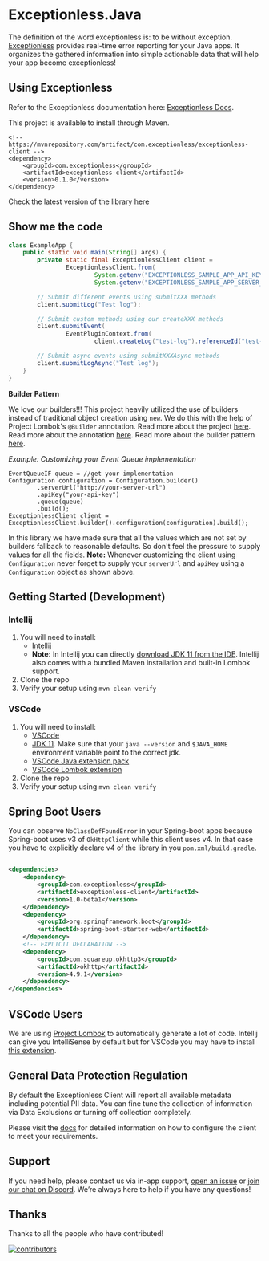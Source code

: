 # Exceptionless.Java

The definition of the word exceptionless is: to be without exception. [Exceptionless](https://exceptionless.io) provides
real-time error reporting for your Java apps. It organizes the gathered information into simple actionable data that
will help your app become exceptionless!

## Using Exceptionless

Refer to the Exceptionless documentation here: [Exceptionless Docs](http://docs.exceptionless.io).

This project is available to install through Maven.
```
<!-- https://mvnrepository.com/artifact/com.exceptionless/exceptionless-client -->
<dependency>
    <groupId>com.exceptionless</groupId>
    <artifactId>exceptionless-client</artifactId>
    <version>0.1.0</version>
</dependency>
```
Check the latest version of the library [here](https://mvnrepository.com/artifact/com.exceptionless/exceptionless-client)

## Show me the code

```java
class ExampleApp {
    public static void main(String[] args) {
        private static final ExceptionlessClient client =
                ExceptionlessClient.from(
                        System.getenv("EXCEPTIONLESS_SAMPLE_APP_API_KEY"),
                        System.getenv("EXCEPTIONLESS_SAMPLE_APP_SERVER_URL"));

        // Submit different events using submitXXX methods
        client.submitLog("Test log");

        // Submit custom methods using our createXXX methods
        client.submitEvent(
                EventPluginContext.from(
                        client.createLog("test-log").referenceId("test-reference-id").build()));

        // Submit async events using submitXXXAsync methods
        client.submitLogAsync("Test log");
    }
}
```

**Builder Pattern**

We love our builders!!! This project heavily utilized the use of builders instead of traditional object creation
using `new`. We do this with the help of Project Lombok's `@Builder` annotation. Read more about the
project [here](https://projectlombok.org/features/all). Read more about the
annotation [here](https://projectlombok.org/features/Builder). Read more about the builder
pattern [here](https://refactoring.guru/design-patterns/builder).

_Example: Customizing your Event Queue implementation_

```
EventQueueIF queue = //get your implementation
Configuration configuration = Configuration.builder()
        .serverUrl("http://your-server-url")
        .apiKey("your-api-key")
        .queue(queue)
        .build();
ExceptionlessClient client = ExceptionlessClient.builder().configuration(configuration).build();
```

In this library we have made sure that all the values which are not set by builders fallback to reasonable defaults. So
don't feel the pressure to supply values for all the fields. **Note:** Whenever customizing the client
using `Configuration` never forget to supply your `serverUrl` and `apiKey` using a `Configuration` object as
shown above.

## Getting Started (Development)

### Intellij
1. You will need to install:
    * [Intellij](https://www.jetbrains.com/idea/download/)
    * **Note:** In Intellij you can directly [download JDK 11 from the IDE](https://www.jetbrains.com/help/idea/sdk.html#jdk-from-ide). Intellij also comes with a bundled Maven installation and built-in Lombok support.
2. Clone the repo
3. Verify your setup using `mvn clean verify`

### VSCode
1. You will need to install:
    * [VSCode](https://code.visualstudio.com/download)
    * [JDK 11](https://www.oracle.com/ie/java/technologies/javase-downloads.html). Make sure that your `java --version` and `$JAVA_HOME` environment variable point to the correct jdk.
    * [VSCode Java extension pack](https://marketplace.visualstudio.com/items?itemName=vscjava.vscode-java-pack)
    * [VSCode Lombok extension](https://marketplace.visualstudio.com/items?itemName=GabrielBB.vscode-lombok)
2. Clone the repo
3. Verify your setup using `mvn clean verify`


## Spring Boot Users

You can observe `NoClassDefFoundError` in your Spring-boot apps because Spring-boot uses v3 of `OkHttpClient` while this
client uses v4. In that case you have to explicitly declare v4 of the library in you `pom.xml/build.gradle`.

```xml

<dependencies>
    <dependency>
        <groupId>com.exceptionless</groupId>
        <artifactId>exceptionless-client</artifactId>
        <version>1.0-beta1</version>
    </dependency>
    <dependency>
        <groupId>org.springframework.boot</groupId>
        <artifactId>spring-boot-starter-web</artifactId>
    </dependency>
    <!-- EXPLICIT DECLARATION -->
    <dependency>
        <groupId>com.squareup.okhttp3</groupId>
        <artifactId>okhttp</artifactId>
        <version>4.9.1</version>
    </dependency>
</dependencies>
```

## VSCode Users

We are using [Project Lombok](https://projectlombok.org/) to automatically generate a lot of code. Intellij can give you IntelliSense by default but for VSCode you may have to install [this extension](https://marketplace.visualstudio.com/items?itemName=GabrielBB.vscode-lombok).

## General Data Protection Regulation

By default the Exceptionless Client will report all available metadata including potential PII data. You can fine tune
the collection of information via Data Exclusions or turning off collection completely.

Please visit
the [docs](https://exceptionless.com/docs/clients/javascript/client-configuration/#general-data-protection-regulation)
for detailed information on how to configure the client to meet your requirements.

## Support

If you need help, please contact us via in-app
support, [open an issue](https://github.com/exceptionless/Exceptionless.Java/issues/new)
or [join our chat on Discord](https://discord.gg/6HxgFCx). We’re always here to help if you have any questions!

## Thanks

Thanks to all the people who have contributed!

[![contributors](https://contributors-img.web.app/image?repo=exceptionless/Exceptionless.Java)](https://github.com/exceptionless/Exceptionless.Java/graphs/contributors)
